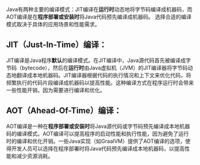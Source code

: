Java有两种主要的编译模式：JIT编译在**运行时**动态地将字节码编译成机器码，而AOT编译是在**程序部署或安装时**将Java代码预先编译成机器码。
选择合适的编译模式取决于具体的应用场景和性能需求。
## JIT（Just-In-Time）编译：
JIT编译是Java程序**默认**的编译模式。在JIT编译中，Java源代码首先被编译成字节码（bytecode），然后在**运行时**由Java虚拟机（JVM）的JIT编译器将字节码动态地翻译成本地机器码。JIT编译器根据代码的执行情况和上下文来优化代码，将频繁执行的代码片段编译成机器码以提高性能。这种编译方式在程序运行时会带来一些性能开销，因为需要进行编译和优化。
## AOT（Ahead-Of-Time）编译：
AOT编译是一种在**程序部署或安装时**将Java源代码或字节码预先编译成本地机器码的编译模式。AOT编译可以提高程序的启动性能和执行性能，因为避免了运行时的编译和优化开销。一些Java实现（如GraalVM）提供了AOT编译的选项，使得开发人员可以选择在程序部署时将Java代码预先编译成本地机器码，以提高性能和减少资源消耗。
